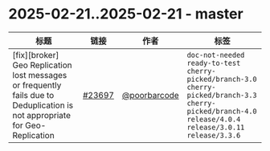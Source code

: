 # 2025-02-21..2025-02-21 - master
| 标题 | 链接 | 作者 | 标签 |
| - | :--: | :--: | - |
| [fix][broker] Geo Replication lost messages or frequently fails due to Deduplication is not appropriate for Geo-Replication | [#23697](https://github.com/apache/pulsar/pull/23697) | [@poorbarcode](https://github.com/poorbarcode) | `doc-not-needed` `ready-to-test` `cherry-picked/branch-3.0` `cherry-picked/branch-3.3` `cherry-picked/branch-4.0` `release/4.0.4` `release/3.0.11` `release/3.3.6`  | 
